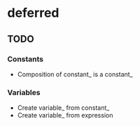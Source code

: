 # deferred

## TODO

### Constants
* Composition of constant_ is a constant_

### Variables
* Create variable_ from constant_
* Create variable_ from expression

